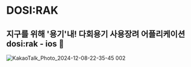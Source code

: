 # DOSI:RAK
## 지구를 위해 '용기'내!  다회용기 사용장려 어플리케이션 dosi:rak - ios :seedling:
![KakaoTalk_Photo_2024-12-08-22-35-45 002](https://github.com/user-attachments/assets/c456638b-164a-4096-a7a7-ea5ccfd08115)



